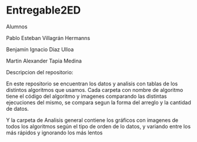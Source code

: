 # Entregable2ED

Alumnos

Pablo Esteban Villagrán Hermanns 

Benjamín Ignacio Diaz Ulloa 

Martin Alexander Tapia Medina 

Descripcion del repositorio:

En este repositorio se encuentran los datos y analisis con tablas de los distintos algoritmos que usamos.
Cada carpeta con nombre de algoritmo tiene el código del algoritmo y imagenes comparando las distintas ejecuciones
del mismo, se compara segun la forma del arreglo y la cantidad de datos.

Y la carpeta de Analisis general contiene los gráficos con imagenes de todos los algoritmos según el tipo de orden de lo datos, y variando entre los más rápidos y 
ignorando los más lentos
